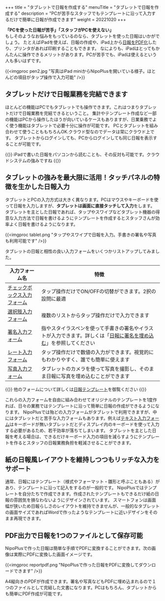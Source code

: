 +++
title = "タブレットで日報を作成する"
menuTitle = "タブレットで日報を作成する"
description = "PCが苦手なスタッフでもテンプレートに沿って入力するだけで簡単に日報が作成できます"
weight = 20221020
+++


**「PCを使った日報が苦手」「スタッフがPCを使えない」**  
もしそのようなお悩みをもっているのなら、タブレットを使った日報はいかがでしょう。
たとえばiPadを使えば、日報の作成や、iPad上から[日報をPDF化](/report/read/pdf/)したり、プリンタがあれば印刷することもできます。
なによりも、iPadはとってもかんたんに操作できるメリットがあります。PCが苦手でも、iPadは使えるという人も多いはずです。

{{<imgproc pen2.jpg "写真はiPad miniからNipoPlusを開いている様子。ほとんどの項目がタップ操作で入力可能" />}}

## タブレットだけで日報業務を完結できます

ほとんどの機能はPCでもタブレットでも操作できます。これはつまりタブレットだけで日報業務を完結できるということ。
集計やテンプレート作成など一部の機能はPCから操作したほうが向いているケースもありますが、日業乗務でよく使う機能はタブレットで必要十分に操作が可能です。
PCとタブレットを組み合わせて使うことももちろんOK.クラウド型なのでデータは常にクラウド上です。
タブレットからログインしても、PCからログインしても同じ日報を表示することが可能です。

{{<alice pos="right" icon="tablet">}}
iPadで書いた日報をパソコンから読むことも、その反対も可能です。クラウドシステムの強みですね
{{</alice>}}

## タブレットの強みを最大限に活用！タッチパネルの特徴を生かした日報入力

タブレットとPCの入力方式は大きく異なります。PCはマウスやキーボードを使って日報を入力しますが、**タブレットは画面に直接タッチして入力**をします。
タブレットを主とした日報であれば、タップやスワイプなどタブレット機器の得意な入力方法で日報を書けるようにテンプレートを作成するとスタッフさんが効率よく日報を書けるようになります。

{{<imgproc tablet.png "タップやスワイプで日報を入力。手書きの署名や写真も利用可能です" />}}

タブレットの日報と相性の良い入力フォームをいくつかリストアップしてみました。

|入力フォーム名|特徴
|---|---|
|[チェックボックス入力フォーム](/org/groupsetting/template/checkbox/)|タップ操作だけでON/OFFの切替ができます。2択の設問に最適|
|[選択肢入力フォーム](/org/groupsetting/template/select/)|複数のリストからタップ操作だけで入力できます|
|[署名入力フォーム](/org/groupsetting/template/sign/)|指やスタイラスペンを使って手書きの署名やイラストが入力できます。詳しくは「[日報に署名を埋め込む](/blog/sign/)」を参照してください|
|[レート入力フォーム](/org/groupsetting/template/rate/)|タップ操作だけで数値の入力ができます。視覚的にもわかりやすく、誰でも簡単に使えます|
|[写真入力フォーム](/org/groupsetting/template/picture/)|タブレットのカメラを使って写真を撮影し、そのまま日報に写真を埋め込むことができます|

{{<alice pos="right" icon="tablet">}}
他のフォームについて詳しくは[日報テンプレート](/org/groupsetting/template/)を御覧ください
{{</alice>}}

これらの入力フォームを自由に組み合わせてオリジナルのテンプレートを1度作れば、日々の業務ではテンプレートに沿って簡単に日報の作成ができるようになります。
NipoPlusでは殆どの入力フォームがタブレットで利用できますが、中にはタブレットだと苦手な入力フォームもあります。例えば[テキスト入力フォーム](/org/groupsetting/template/text/)はキーボードが無いタブレットだとディスプレイ内のキーボードを使って入力する必要があるため、若干効率が落ちてしまいます。
タブレットを主とした日報を考える場合は、できるだけキーボード入力の項目を減らすようにテンプレートを作るとスタッフの日報業務負担を軽減させることができます。

## 紙の日報風レイアウトを維持しつつもリッチな入力をサポート

通常、日報にはテンプレート（様式やフォーマット・雛形と呼ぶこともある）があり、テンプレートに沿って記入をするのが一般的です。
NipoPlusではテンプレートを自分たちで作成できます。作成されたテンプレートもできるだけ紙の日報の雰囲気を損なわないようにデザインされています。
スマートフォンは画面幅が狭いため日報らしさのレイアウトを維持できませんが、一般的なタブレットの画面サイズであればWordで作ったようなテンプレートに近いデザインをそのまま再現できます。

## PDF出力で日報を1つのファイルとして保存可能

NipoPlusで作った日報は簡単な手順でPDFに変換することができます。次の画像は実際にPDFに変換した画面イメージです。

{{<imgproc reportpdf.png "NipoPlusで作った日報をPDFに変換してダウンロードできます" />}}

A4縦向きのPDFが作成できます。署名や写真などもPDFに埋め込まれるので１つのファイルとして完結した文書になります。PCはもちろん、タブレットからも簡単にPDF作成が可能です。
